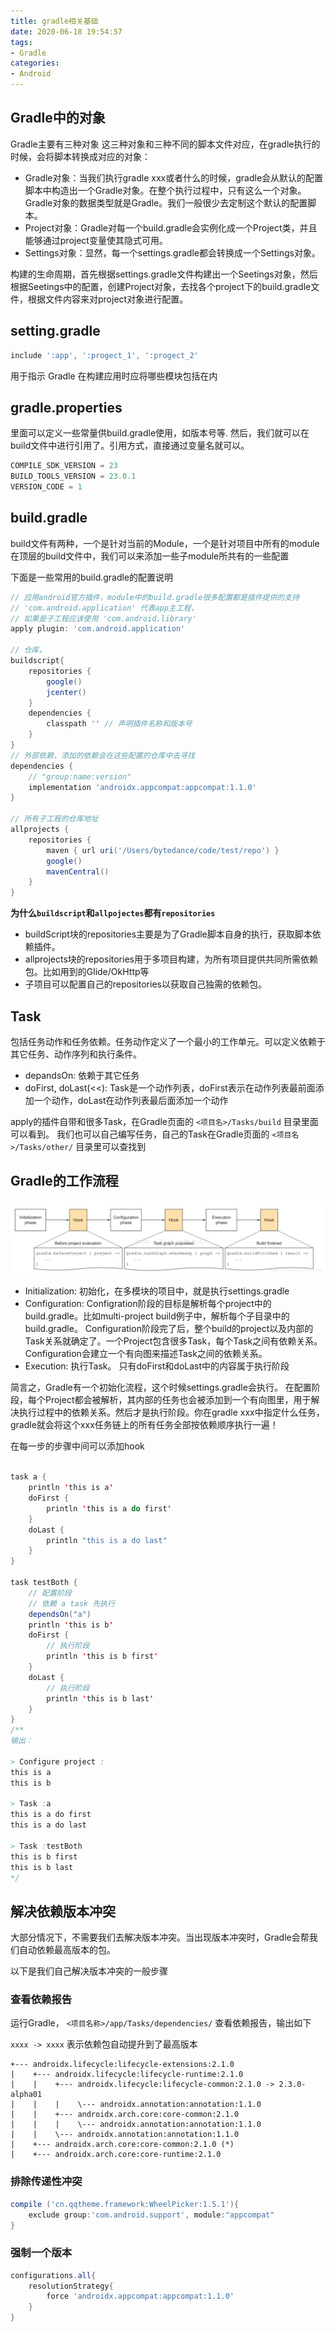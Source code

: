 ```yaml
---
title: gradle相关基础
date: 2020-06-18 19:54:57
tags: 
- Gradle
categories:
- Android
---
```


## Gradle中的对象
Gradle主要有三种对象
这三种对象和三种不同的脚本文件对应，在gradle执行的时候，会将脚本转换成对应的对象：

* Gradle对象：当我们执行gradle xxx或者什么的时候，gradle会从默认的配置脚本中构造出一个Gradle对象。在整个执行过程中，只有这么一个对象。Gradle对象的数据类型就是Gradle。我们一般很少去定制这个默认的配置脚本。
* Project对象：Gradle对每一个build.gradle会实例化成一个Project类，并且能够通过project变量使其隐式可用。
* Settings对象：显然，每一个settings.gradle都会转换成一个Settings对象。

构建的生命周期，首先根据settings.gradle文件构建出一个Seetings对象，然后根据Seetings中的配置，创建Project对象，去找各个project下的build.gradle文件，根据文件内容来对project对象进行配置。

## setting.gradle

```groovy
include ':app', ':progect_1', ':progect_2'
```
用于指示 Gradle 在构建应用时应将哪些模块包括在内

## gradle.properties

里面可以定义一些常量供build.gradle使用，如版本号等.
然后，我们就可以在build文件中进行引用了。引用方式，直接通过变量名就可以。

```groovy
COMPILE_SDK_VERSION = 23
BUILD_TOOLS_VERSION = 23.0.1
VERSION_CODE = 1
```

## build.gradle
build文件有两种，一个是针对当前的Module，一个是针对项目中所有的module
在顶层的build文件中，我们可以来添加一些子module所共有的一些配置

下面是一些常用的build.gradle的配置说明
```groovy
// 应用android官方插件，module中的build.gradle很多配置都是插件提供的支持
// 'com.android.application' 代表app主工程，
// 如果是子工程应该使用 'com.android.library'
apply plugin: 'com.android.application'

// 仓库， 
buildscript{
    repositories {
        google()
        jcenter()
    }
    dependencies {
        classpath '' // 声明插件名称和版本号
    }
}
// 外部依赖，添加的依赖会在这些配置的仓库中去寻找
dependencies {
    // "group:name:version"
    implementation 'androidx.appcompat:appcompat:1.1.0'
}

// 所有子工程的仓库地址
allprojects {
    repositories {
        maven { url uri('/Users/bytedance/code/test/repo') }
        google()
        mavenCentral()
    }
}

```

**为什么`buildscript`和`allpojectes`都有`repositories`**
* buildScript块的repositories主要是为了Gradle脚本自身的执行，获取脚本依赖插件。
* allprojects块的repositories用于多项目构建，为所有项目提供共同所需依赖包。比如用到的Glide/OkHttp等
* 子项目可以配置自己的repositories以获取自己独需的依赖包。

## Task

包括任务动作和任务依赖。任务动作定义了一个最小的工作单元。可以定义依赖于其它任务、动作序列和执行条件。

* depandsOn: 依赖于其它任务
* doFirst, doLast(<<): Task是一个动作列表，doFirst表示在动作列表最前面添加一个动作，doLast在动作列表最后面添加一个动作

apply的插件自带和很多Task，在Gradle页面的 `<项目名>/Tasks/build` 目录里面可以看到。
我们也可以自己编写任务，自己的Task在Gradle页面的 `<项目名>/Tasks/other/` 目录里可以查找到


## Gradle的工作流程

![gradle的工作流程](/images/gradle的构建过程.jpg)

* Initialization: 初始化，在多模块的项目中，就是执行settings.gradle
* Configuration: Configration阶段的目标是解析每个project中的build.gradle。比如multi-project build例子中，解析每个子目录中的build.gradle。  Configuration阶段完了后，整个build的project以及内部的Task关系就确定了。一个Project包含很多Task，每个Task之间有依赖关系。Configuration会建立一个有向图来描述Task之间的依赖关系。
* Execution: 执行Task。 只有doFirst和doLast中的内容属于执行阶段

简言之，Gradle有一个初始化流程，这个时候settings.gradle会执行。
在配置阶段，每个Project都会被解析，其内部的任务也会被添加到一个有向图里，用于解决执行过程中的依赖关系。然后才是执行阶段。你在gradle xxx中指定什么任务，gradle就会将这个xxx任务链上的所有任务全部按依赖顺序执行一遍！

在每一步的步骤中间可以添加hook



```java

task a {
    println 'this is a'
    doFirst {
        println 'this is a do first'
    }
    doLast {
        println "this is a do last"
    }
}

task testBoth {
    // 配置阶段
    // 依赖 a task 先执行
    dependsOn("a")
    println 'this is b'
    doFirst {
        // 执行阶段
        println 'this is b first'
    }
    doLast {
        // 执行阶段
        println 'this is b last'
    }
}
/**
输出：

> Configure project :
this is a
this is b

> Task :a
this is a do first
this is a do last

> Task :testBoth
this is b first
this is b last
*/
```



## 解决依赖版本冲突

大部分情况下，不需要我们去解决版本冲突。当出现版本冲突时，Gradle会帮我们自动依赖最高版本的包。

以下是我们自己解决版本冲突的一般步骤

### 查看依赖报告
运行Gradle， `<项目名称>/app/Tasks/dependencies/` 查看依赖报告，输出如下

`xxxx -> xxxx` 表示依赖包自动提升到了最高版本

```
+--- androidx.lifecycle:lifecycle-extensions:2.1.0
|    +--- androidx.lifecycle:lifecycle-runtime:2.1.0
|    |    +--- androidx.lifecycle:lifecycle-common:2.1.0 -> 2.3.0-alpha01
|    |    |    \--- androidx.annotation:annotation:1.1.0
|    |    +--- androidx.arch.core:core-common:2.1.0
|    |    |    \--- androidx.annotation:annotation:1.1.0
|    |    \--- androidx.annotation:annotation:1.1.0
|    +--- androidx.arch.core:core-common:2.1.0 (*)
|    +--- androidx.arch.core:core-runtime:2.1.0

```

### 排除传递性冲突

```groovy
compile ('cn.qqtheme.framework:WheelPicker:1.5.1'){
    exclude group:'com.android.support', module:"appcompat"
}
```

### 强制一个版本
```groovy
configurations.all{
    resolutionStrategy{
        force 'androidx.appcompat:appcompat:1.1.0'
    }
}
```